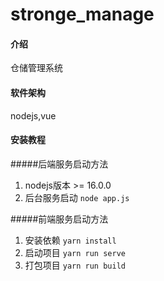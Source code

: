 # stronge_manage

#### 介绍
仓储管理系统

#### 软件架构
nodejs,vue


#### 安装教程
#####后端服务启动方法
1.  nodejs版本 >= 16.0.0
2.  后台服务启动 
    `node app.js`

#####前端服务启动方法
1.  安装依赖
    `yarn install`
2.  启动项目
     `yarn run serve`
3.  打包项目
    `yarn run build`
